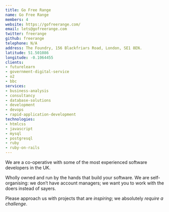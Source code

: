 ```yaml
---
title: Go Free Range
name: Go Free Range
members: 4
website: https://gofreerange.com/
email: lets@gofreerange.com
twitter: freerange
github: freerange
telephone: N/A
address: The Foundry, 156 Blackfriars Road, London, SE1 8EN.
latitude: 51.501086
longitude: -0.1064455
clients:
- futurelearn
- government-digital-service
- o2
- bbc
services:
- business-analysis
- consultancy
- database-solutions
- development
- devops
- rapid-application-development
technologies:
- htmlcss
- javascript
- mysql
- postgresql
- ruby
- ruby-on-rails
---
```


We are a co-operative with some of the most experienced software developers in the UK.

Wholly owned and run by the hands that build your software. We are self-organising: we don’t have account managers; we want you to work with the doers instead of sayers.

Please approach us with projects that are _inspiring_; we absolutely _require a challenge_.